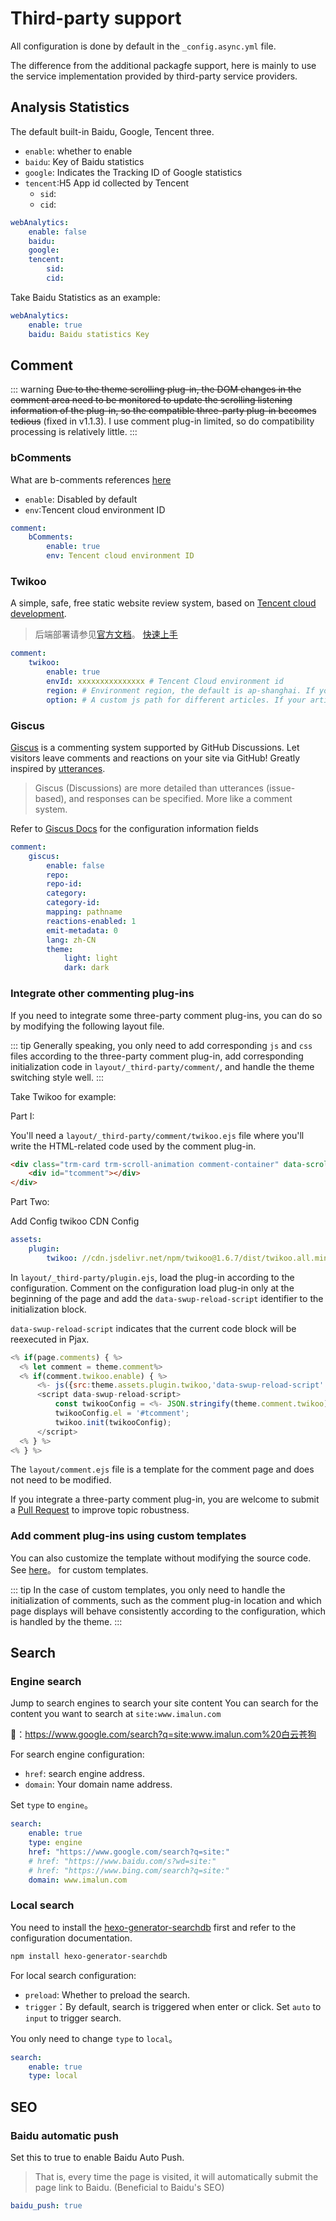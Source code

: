 # Third-party support

All configuration is done by default in the `_config.async.yml` file.

The difference from the additional packagfe support, here is mainly to use the service implementation provided by third-party service providers.

## Analysis Statistics

The default built-in Baidu, Google, Tencent three.

-   `enable`: whether to enable
-   `baidu`: Key of Baidu statistics
-   `google`: Indicates the Tracking ID of Google statistics
-   `tencent`:H5 App id collected by Tencent
    -   `sid`:
    -   `cid`:

```yaml
webAnalytics:
    enable: false
    baidu:
    google:
    tencent:
        sid:
        cid:
```

Take Baidu Statistics as an example:

```yaml
webAnalytics:
    enable: true
    baidu: Baidu statistics Key
```

## Comment

::: warning
~~Due to the theme scrolling plug-in, the DOM changes in the comment area need to be monitored to update the scrolling listening information of the plug-in, so the compatible three-party plug-in becomes tedious~~ (fixed in v1.1.3). I use comment plug-in limited, so do compatibility processing is relatively little.
:::

### bComments

What are b-comments references [here](https://github.com/MaLuns/bcommentjs)

-   `enable`: Disabled by default
-   `env`:Tencent cloud environment ID

```yaml
comment:
    bComments:
        enable: true
        env: Tencent cloud environment ID
```

### Twikoo

A simple, safe, free static website review system, based on [Tencent cloud development](https://curl.qcloud.com/KnnJtUom).

> 后端部署请参见[官方文档](https://twikoo.js.org/)。
> [快速上手](https://twikoo.js.org/quick-start.html)

```yaml
comment:
    twikoo:
        enable: true
        envId: xxxxxxxxxxxxxxx # Tencent Cloud environment id
        region: # Environment region, the default is ap-shanghai. If your environment region is not shanghai, this parameter is required
        option: # A custom js path for different articles. If your article path is not location.pathname, pass this parameter
```

### Giscus

[Giscus](https://github.com/laymonage/giscus) is a commenting system supported by GitHub Discussions. Let visitors leave comments and reactions on your site via GitHub! Greatly inspired by [utterances](https://utteranc.es/).

> Giscus (Discussions) are more detailed than utterances (issue-based), and responses can be specified. More like a comment system.

Refer to [Giscus Docs](https://giscus.app/zh-CN) for the configuration information fields

```yaml
comment:
    giscus:
        enable: false
        repo:
        repo-id:
        category:
        category-id:
        mapping: pathname
        reactions-enabled: 1
        emit-metadata: 0
        lang: zh-CN
        theme:
            light: light
            dark: dark
```

### Integrate other commenting plug-ins

If you need to integrate some three-party comment plug-ins, you can do so by modifying the following layout file.

::: tip
Generally speaking, you only need to add corresponding `js` and `css` files according to the three-party comment plug-in, add corresponding initialization code in `layout/_third-party/comment/`, and handle the theme switching style well.
:::

Take Twikoo for example:

Part I:

You'll need a `layout/_third-party/comment/twikoo.ejs` file where you'll write the HTML-related code used by the comment plug-in.

```html
<div class="trm-card trm-scroll-animation comment-container" data-scroll data-scroll-offset="50">
	<div id="tcomment"></div>
</div>
```

Part Two:

Add Config twikoo CDN Config

```yaml
assets:
    plugin:
        twikoo: //cdn.jsdelivr.net/npm/twikoo@1.6.7/dist/twikoo.all.min.js
```

In `layout/_third-party/plugin.ejs`, load the plug-in according to the configuration. Comment on the configuration load plug-in only at the beginning of the page and add the `data-swup-reload-script` identifier to the initialization block.

`data-swup-reload-script` indicates that the current code block will be reexecuted in Pjax.

```js
<% if(page.comments) { %>
  <% let comment = theme.comment%>
  <% if(comment.twikoo.enable) { %>
      <%- js({src:theme.assets.plugin.twikoo,'data-swup-reload-script': true}) %>
      <script data-swup-reload-script>
          const twikooConfig = <%- JSON.stringify(theme.comment.twikoo) %>;
          twikooConfig.el = '#tcomment';
          twikoo.init(twikooConfig);
      </script>
  <% } %>
<% } %>
```

The `layout/comment.ejs` file is a template for the comment page and does not need to be modified.

If you integrate a three-party comment plug-in, you are welcome to submit a [Pull Request](https://github.com/MaLuns/hexo-theme-async/pulls) to improve topic robustness.

### Add comment plug-ins using custom templates

You can also customize the template without modifying the source code. See [here](/guide/config.html#%E8%87%AA%E5%AE%9A%E4%B9%89%E6%A8%A1%E6%9D%BF-layout)。 for custom templates.

::: tip
In the case of custom templates, you only need to handle the initialization of comments, such as the comment plug-in location and which page displays will behave consistently according to the configuration, which is handled by the theme.
:::

## Search

### Engine search

Jump to search engines to search your site content
You can search for the content you want to search at `site:www.imalun.com`

🌰：<https://www.google.com/search?q=site:www.imalun.com%20白云苍狗>

For search engine configuration:

-   `href`: search engine address.
-   `domain`: Your domain name address.

Set `type` to `engine`。

```yaml {3}
search:
    enable: true
    type: engine
    href: "https://www.google.com/search?q=site:"
    # href: "https://www.baidu.com/s?wd=site:"
    # href: "https://www.bing.com/search?q=site:"
    domain: www.imalun.com
```

### Local search

You need to install the [hexo-generator-searchdb](https://github.com/next-theme/hexo-generator-searchdb) first and refer to the configuration documentation.

```bash
npm install hexo-generator-searchdb
```

For local search configuration:

-   `preload`: Whether to preload the search.
-   `trigger`：By default, search is triggered when enter or click. Set `auto` to `input` to trigger search.

You only need to change `type` to `local`。

```yaml {3}
search:
    enable: true
    type: local
```

## SEO

### Baidu automatic push

Set this to true to enable Baidu Auto Push.

> That is, every time the page is visited, it will automatically submit the page link to Baidu. (Beneficial to Baidu's SEO)

```yaml
baidu_push: true
```
